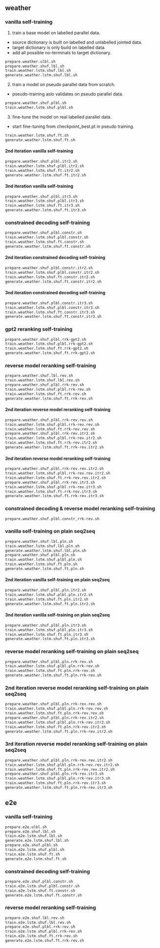 ## weather

### vanilla self-training

1. train a base model on labelled parallel data.

  - source dictionary is built on labelled and unlabelled jointed data.
  - target dictionary is only build on labelled data.
  - add all possible no-terminals to target dictionary.

  ```bash
  prepare.weather.ulbl.sh
  prepare.weather.shuf.lbl.sh
  train.weather.lstm.shuf.lbl.sh
  generate.weather.lstm.shuf.lbl.sh
  ```
2. train a model on pseudo parallel data from scratch.

  - pseudo-training aslo validates on pseudo parallel data.

  ```bash
  prepare.weather.shuf.plbl.sh
  train.weather.lstm.shuf.plbl.sh
  ```
3. fine-tune the model on real labelled parallel data.

  - start fine-tuning from checkpoint_best.pt in pseudo training.

  ```bash
  train.weather.lstm.shuf.ft.sh
  generate.weather.lstm.shuf.ft.sh
  ```

#### 2nd iteration vanilla self-training

```bash
prepare.weather.shuf.plbl.itr2.sh
train.weather.lstm.shuf.plbl.itr2.sh
train.weather.lstm.shuf.ft.itr2.sh
generate.weather.lstm.shuf.ft.itr2.sh
```

#### 3nd iteration vanilla self-training

```bash
prepare.weather.shuf.plbl.itr3.sh
train.weather.lstm.shuf.plbl.itr3.sh
train.weather.lstm.shuf.ft.itr3.sh
generate.weather.lstm.shuf.ft.itr3.sh
```

### constrained decoding self-training

```bash
prepare.weather.shuf.plbl.constr.sh
train.weather.lstm.shuf.plbl.constr.sh
train.weather.lstm.shuf.ft.constr.sh
generate.weather.lstm.shuf.ft.constr.sh
```

#### 2nd iteration constrained decoding self-training

```bash
prepare.weather.shuf.plbl.constr.itr2.sh
train.weather.lstm.shuf.plbl.constr.itr2.sh
train.weather.lstm.shuf.ft.constr.itr2.sh
generate.weather.lstm.shuf.ft.constr.itr2.sh
```

#### 3nd iteration constrained decoding self-training

```bash
prepare.weather.shuf.plbl.constr.itr3.sh
train.weather.lstm.shuf.plbl.constr.itr3.sh
train.weather.lstm.shuf.ft.constr.itr3.sh
generate.weather.lstm.shuf.ft.constr.itr3.sh
```

### gpt2 reranking self-training

```bash
prepare.weather.shuf.plbl.rrk-gpt2.sh
train.weather.lstm.shuf.plbl.rrk-gpt2.sh
train.weather.lstm.shuf.ft.rrk-gpt2.sh
generate.weather.lstm.shuf.ft.rrk-gpt2.sh
```

### reverse model reranking self-training

```bash
prepare.weather.shuf.lbl.rev.sh
train.weather.lstm.shuf.lbl.rev.sh
prepare.weather.shuf.plbl.rrk-rev.sh
train.weather.lstm.shuf.plbl.rrk-rev.sh
train.weather.lstm.shuf.ft.rrk-rev.sh
generate.weather.lstm.shuf.ft.rrk-rev.sh
```

#### 2nd iteration reverse model reranking self-training

```bash
prepare.weather.shuf.plbl.rrk-rev.rev.sh
train.weather.lstm.shuf.plbl.rrk-rev.rev.sh
train.weather.lstm.shuf.ft.rrk-rev.rev.sh
prepare.weather.shuf.plbl.rrk-rev.itr2.sh
train.weather.lstm.shuf.plbl.rrk-rev.itr2.sh
train.weather.lstm.shuf.ft.rrk-rev.itr2.sh
generate.weather.lstm.shuf.ft.rrk-rev.itr2.sh
```

#### 3nd iteration reverse model reranking self-training

```bash
prepare.weather.shuf.plbl.rrk-rev.rev.itr2.sh
train.weather.lstm.shuf.plbl.rrk-rev.rev.itr2.sh
train.weather.lstm.shuf.ft.rrk-rev.rev.itr2.sh
prepare.weather.shuf.plbl.rrk-rev.itr3.sh
train.weather.lstm.shuf.plbl.rrk-rev.itr3.sh
train.weather.lstm.shuf.ft.rrk-rev.itr3.sh
generate.weather.lstm.shuf.ft.rrk-rev.itr3.sh
```

### constrained decoding & reverse model reranking self-training

```bash
prepare.weather.shuf.plbl.constr_rrk-rev.sh
```

### vanilla self-training on plain seq2seq

```bash
prepare.weather.shuf.lbl.pln.sh
train.weather.lstm.shuf.lbl.pln.sh
generate.weather.lstm.shuf.lbl.pln.sh
prepare.weather.shuf.plbl.pln.sh
train.weather.lstm.shuf.plbl.pln.sh
train.weather.lstm.shuf.ft.pln.sh
generate.weather.lstm.shuf.ft.pln.sh
```

#### 2nd iteration vanilla self-training on plain seq2seq

```bash
prepare.weather.shuf.plbl.pln.itr2.sh
train.weather.lstm.shuf.plbl.pln.itr2.sh
train.weather.lstm.shuf.ft.pln.itr2.sh
generate.weather.lstm.shuf.ft.pln.itr2.sh
```

#### 3nd iteration vanilla self-training on plain seq2seq

```bash
prepare.weather.shuf.plbl.pln.itr3.sh
train.weather.lstm.shuf.plbl.pln.itr3.sh
train.weather.lstm.shuf.ft.pln.itr3.sh
generate.weather.lstm.shuf.ft.pln.itr3.sh
```

### reverse model reranking self-training on plain seq2seq

```bash
prepare.weather.shuf.plbl.pln.rrk-rev.sh
train.weather.lstm.shuf.plbl.pln.rrk-rev.sh
train.weather.lstm.shuf.ft.pln.rrk-rev.sh
generate.weather.lstm.shuf.ft.pln.rrk-rev.sh
```

### 2nd iteration reverse model reranking self-training on plain seq2seq

```bash
prepare.weather.shuf.plbl.pln.rrk-rev.rev.sh
train.weather.lstm.shuf.plbl.pln.rrk-rev.rev.sh
train.weather.lstm.shuf.ft.pln.rrk-rev.rev.sh
prepare.weather.shuf.plbl.pln.rrk-rev.itr2.sh
train.weather.lstm.shuf.plbl.pln.rrk-rev.itr2.sh
train.weather.lstm.shuf.ft.pln.rrk-rev.itr2.sh
generate.weather.lstm.shuf.ft.pln.rrk-rev.itr2.sh
```

### 3rd iteration reverse model reranking self-training on plain seq2seq

```bash
prepare.weather.shuf.plbl.pln.rrk-rev.rev.itr2.sh
train.weather.lstm.shuf.plbl.pln.rrk-rev.rev.itr2.sh
train.weather.lstm.shuf.ft.pln.rrk-rev.rev.itr2.sh
prepare.weather.shuf.plbl.pln.rrk-rev.itr3.sh
train.weather.lstm.shuf.plbl.pln.rrk-rev.itr3.sh
train.weather.lstm.shuf.ft.pln.rrk-rev.itr3.sh
generate.weather.lstm.shuf.ft.pln.rrk-rev.itr3.sh
```


## e2e

### vanilla self-training

```bash
prepare.e2e.ulbl.sh
prepare.e2e.shuf.lbl.sh
train.e2e.lstm.shuf.lbl.sh
generate.e2e.lstm.shuf.lbl.sh
prepare.e2e.shuf.plbl.sh
train.e2e.lstm.shuf.plbl.sh
train.e2e.lstm.shuf.ft.sh
generate.e2e.lstm.shuf.ft.sh
```

### constrained decoding self-training

```bash
prepare.e2e.shuf.plbl.constr.sh
train.e2e.lstm.shuf.plbl.constr.sh
train.e2e.lstm.shuf.ft.constr.sh
generate.e2e.lstm.shuf.ft.constr.sh
```

### reverse model reranking self-training

```bash
prepare.e2e.shuf.lbl.rev.sh
train.e2e.lstm.shuf.lbl.rev.sh
prepare.e2e.shuf.plbl.rrk-rev.sh
train.e2e.lstm.shuf.plbl.rrk-rev.sh
train.e2e.lstm.shuf.ft.rrk-rev.sh
generate.e2e.lstm.shuf.ft.rrk-rev.sh
```

